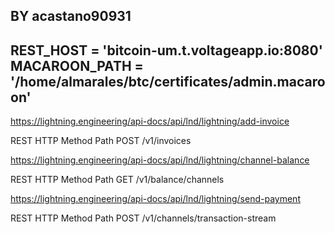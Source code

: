 BY acastano90931
----------------------------------------------------------------
REST_HOST = 'bitcoin-um.t.voltageapp.io:8080'
MACAROON_PATH = '/home/almarales/btc/certificates/admin.macaroon'
----------------------------------------------------------------

https://lightning.engineering/api-docs/api/lnd/lightning/add-invoice

REST
HTTP Method	Path
POST	/v1/invoices

https://lightning.engineering/api-docs/api/lnd/lightning/channel-balance

REST
HTTP Method	Path
GET	/v1/balance/channels

https://lightning.engineering/api-docs/api/lnd/lightning/send-payment

REST
HTTP Method	Path
POST	/v1/channels/transaction-stream
